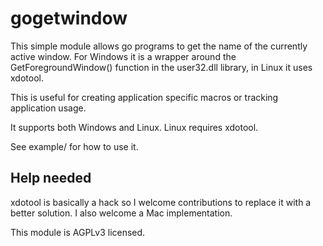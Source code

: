 # gogetwindow


This simple module allows go programs to get the name of the currently active window. For Windows it is a wrapper around the GetForegroundWindow() function in the user32.dll library, in Linux it uses xdotool.

This is useful for creating application specific macros or tracking application usage.

It supports both Windows and Linux. Linux requires xdotool.


See example/ for how to use it.

## Help needed

xdotool is basically a hack so I welcome contributions to replace it with a better solution. I also welcome a Mac implementation.

This module is AGPLv3 licensed.